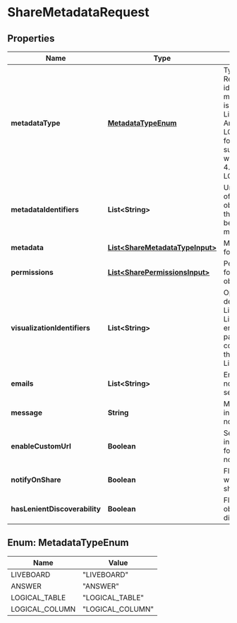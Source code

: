 

# ShareMetadataRequest


## Properties

| Name | Type | Description | Notes |
|------------ | ------------- | ------------- | -------------|
|**metadataType** | [**MetadataTypeEnum**](#MetadataTypeEnum) | Type of metadata. Required if identifier in metadata_identifies is a name. 1. Liveboard 2. Answers 3. LOGICAL_TABLE for any data object such as table, worksheet or view. 4. LOGICAL_COLUMN |  [optional] |
|**metadataIdentifiers** | **List&lt;String&gt;** | Unique ID or name of metadata objects. Note: All the names should belong to same metadata_type |  [optional] |
|**metadata** | [**List&lt;ShareMetadataTypeInput&gt;**](ShareMetadataTypeInput.md) | Metadata details for sharing objects. |  [optional] |
|**permissions** | [**List&lt;SharePermissionsInput&gt;**](SharePermissionsInput.md) | Permission details for sharing the objects. |  |
|**visualizationIdentifiers** | **List&lt;String&gt;** | Options to specify details of Liveboard. First Liveboard encountered in payload is considered to be the corresponding Liveboard. |  [optional] |
|**emails** | **List&lt;String&gt;** | Email IDs to which notifications will be sent. |  [optional] |
|**message** | **String** | Message to be included in notification. |  |
|**enableCustomUrl** | **Boolean** | Sends object URLs in the customized format in email notifications. |  [optional] |
|**notifyOnShare** | **Boolean** | Flag to notify user when any object is shared. |  [optional] |
|**hasLenientDiscoverability** | **Boolean** | Flag to make the object discoverable. |  [optional] |



## Enum: MetadataTypeEnum

| Name | Value |
|---- | -----|
| LIVEBOARD | &quot;LIVEBOARD&quot; |
| ANSWER | &quot;ANSWER&quot; |
| LOGICAL_TABLE | &quot;LOGICAL_TABLE&quot; |
| LOGICAL_COLUMN | &quot;LOGICAL_COLUMN&quot; |



